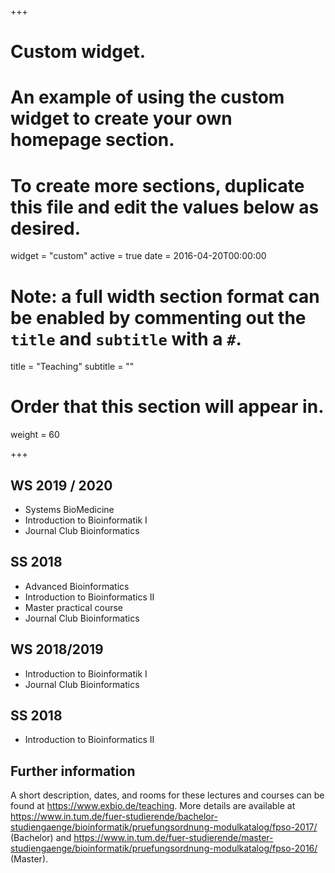 +++
# Custom widget.
# An example of using the custom widget to create your own homepage section.
# To create more sections, duplicate this file and edit the values below as desired.
widget = "custom"
active = true
date = 2016-04-20T00:00:00

# Note: a full width section format can be enabled by commenting out the `title` and `subtitle` with a `#`.
title = "Teaching"
subtitle = ""

# Order that this section will appear in.
weight = 60

+++

## WS 2019 / 2020

+ Systems BioMedicine
+ Introduction to Bioinformatik I
+ Journal Club Bioinformatics

## SS 2018

+ Advanced Bioinformatics
+ Introduction to Bioinformatics II 
+ Master practical course
+ Journal Club Bioinformatics

## WS 2018/2019

+ Introduction to Bioinformatik I
+ Journal Club Bioinformatics

## SS 2018

+ Introduction to Bioinformatics II

## Further information
A short description, dates, and rooms for these lectures and courses can be found at https://www.exbio.de/teaching.
More details are available at https://www.in.tum.de/fuer-studierende/bachelor-studiengaenge/bioinformatik/pruefungsordnung-modulkatalog/fpso-2017/ (Bachelor) and https://www.in.tum.de/fuer-studierende/master-studiengaenge/bioinformatik/pruefungsordnung-modulkatalog/fpso-2016/ (Master).

